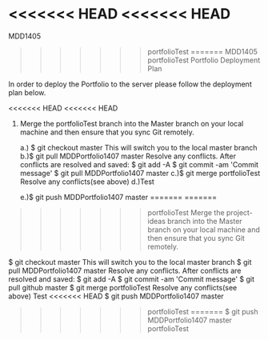 <<<<<<< HEAD
<<<<<<< HEAD
=======
MDD1405
>>>>>>> portfolioTest
=======
MDD1405
>>>>>>> portfolioTest
Portfolio Deployment Plan

In order to deploy the Portfolio to the server please follow the deployment plan below.

<<<<<<< HEAD
<<<<<<< HEAD
1. Merge the portfolioTest branch into the Master branch on your local machine and then ensure that you sync Git remotely.

    a.) $ git checkout master
        This will switch you to the local master branch
    b.)$ git pull MDDPortfolio1407 master
        Resolve any conflicts.
        After conflicts are resolved and saved:
        $ git add -A
        $ git commit -am 'Commit message'
        $ git pull MDDPortfolio1407 master
    c.)$ git merge portfolioTest
        Resolve any conflicts(see above)
    d.)Test
        
    e.)$ git push MDDPortfolio1407 master
=======
=======
>>>>>>> portfolioTest
Merge the project-ideas branch into the Master branch on your local machine and then ensure that you sync Git remotely.

$ git checkout master This will switch you to the local master branch
$ git pull MDDPortfolio1407 master Resolve any conflicts. After conflicts are resolved and saved: $ git add -A $ git commit -am 'Commit message' $ git pull github master
$ git merge portfolioTest Resolve any conflicts(see above)
Test
<<<<<<< HEAD
$ git push MDDPortfolio1407 master
>>>>>>> portfolioTest
=======
$ git push MDDPortfolio1407 master
>>>>>>> portfolioTest
